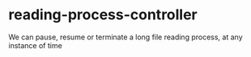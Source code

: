# reading-process-controller
We can pause, resume or terminate a long file reading process, at any instance of time 
